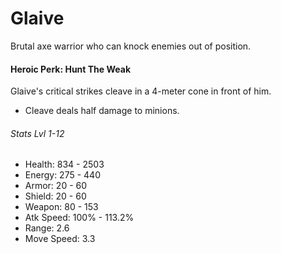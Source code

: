 # Glaive

Brutal axe warrior who can knock enemies out of position.

#### Heroic Perk: Hunt The Weak

Glaive's critical strikes cleave in a 4-meter cone in front of him.

* Cleave deals half damage to minions.

###### Stats Lvl 1-12

* Health: 834 - 2503
* Energy: 275 - 440
* Armor: 20 - 60
* Shield: 20 - 60
* Weapon: 80 - 153
* Atk Speed: 100% - 113.2%
* Range: 2.6
* Move Speed: 3.3



